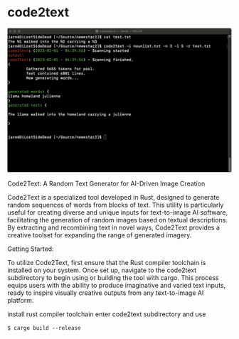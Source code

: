 # code2text

![ScreenShot1](https://github.com/lostjared/code2text/blob/main/images/ss.png?raw=true "screenshot1")

Code2Text: A Random Text Generator for AI-Driven Image Creation

Code2Text is a specialized tool developed in Rust, designed to generate random sequences of words from blocks of text. This utility is particularly useful for creating diverse and unique inputs for text-to-image AI software, facilitating the generation of random images based on textual descriptions. By extracting and recombining text in novel ways, Code2Text provides a creative toolset for expanding the range of generated imagery.

Getting Started:

To utilize Code2Text, first ensure that the Rust compiler toolchain is installed on your system. Once set up, navigate to the code2text subdirectory to begin using or building the tool with cargo. This process equips users with the ability to produce imaginative and varied text inputs, ready to inspire visually creative outputs from any text-to-image AI platform.

install rust compiler toolchain 
enter code2text subdirectory
and use

    $ cargo build --release


